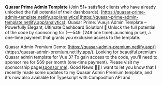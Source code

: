 **Quasar Prime Admin Template** (Join 51+ satisfied clients who have already unlocked the full potential of their dashboards): [https://quasar-prime-admin-template.netlify.app/analytics](https://quasar-prime-admin-template.netlify.app/analytics). Quasar Prime: Vue.js Admin Template – Powerfully Elegant, Ultimate Dashboard Solution! 🚀 Unlock the full potential of the code by sponsoring for (~~$549~~)$249 one time(Launching price), a one-time payment that grants you exclusive access to the template.

Quasar Admin Premium Demo: [https://quasar-admin-premium.netlify.app/](https://quasar-admin-premium.netlify.app/). Looking for beautiful premium Quasar admin template for Vue 3? To gain access to the code, you'll need to sponsor me for $69 per month (one-time payment). Please visit my sponsorship page([sponsor me](https://github.com/sponsors/pratik227)). Good News 🎉🎉 I want to let you know that I recently made some updates to my Quasar Admin Premium template, and it's now also available for Typescript with Composition API and <script setup>. 

Looking for minimalist Quasar template? I have the perfect solution for you. Simply sponsor me $49 a month for once [Sponsor](https://github.com/sponsors/pratik227) and you will gain access to the repo. Check out the website at https://quasar-minimalist-design.netlify.app/.


# Quasar Admin Template

[![MadeWithVueJs.com shield](https://madewithvuejs.com/storage/repo-shields/2604-shield.svg)](https://madewithvuejs.com/p/quasar-admin/shield-link)

Free Quasar Admin Template based on Vue.js and used Quasar Framework.

## Site: [https://next-quasar-admin.netlify.app/](https://next-quasar-admin.netlify.app/)

# Support

If this helped you in any way, you can contribute to this project for long term survival by supporting me:

### [💜 Support my open-source work on GitHub](https://github.com/sponsors/pratik227)

Be sure to check out my sponsor page.

Thank you so much!!!

## Install the dependencies
```bash
npm install
```

### Start the app in development mode (hot-code reloading, error reporting, etc.)
```bash
quasar dev
```


### Build the app for production
```bash
quasar build
```

## Screens UI
**Login**

![Alt text](src/assets/Login.png?raw=true "Screenshot")

**Dashboard**

![Alt text](src/assets/Dashboard.png?raw=true "Screenshot")

[comment]: <> (**CRM Dashboard**)

[comment]: <> (![Alt text]&#40;src/assets/CRMDashboard.png?raw=true "Screenshot"&#41;)

**Mail**

![Alt text](src/assets/Mail.png?raw=true "Screenshot")

**Lock Screen 1**

![Alt text](src/assets/Lock-1.png?raw=true "Screenshot")


**Lock Screen 2**

![Alt text](src/assets/Lock-2.png?raw=true "Screenshot")


**Pricing**

![Alt text](src/assets/Pricing.png?raw=true "Screenshot")


### Customize the configuration
See [Configuring quasar.conf.js](https://quasar.dev/quasar-cli/quasar-conf-js).

### Sponsors  
  
<p align="center">
  <a href="https://github.com/pratik227/static/blob/main/sponsors.svg">
    <img src='https://github.com/pratik227/static/blob/main/sponsors.svg'/>
  </a>
</p>
  
## License

[MIT](http://opensource.org/licenses/MIT)
